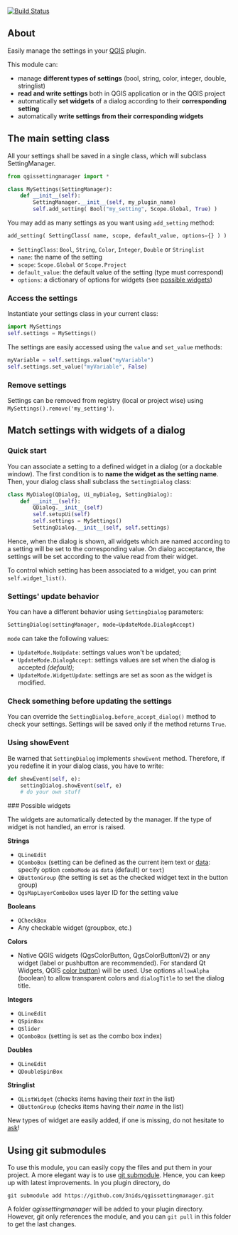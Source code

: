 [![Build Status](https://travis-ci.org/3nids/qgissettingmanager.svg?branch=master)](https://travis-ci.org/3nids/qgissettingmanager)

## About

Easily manage the settings in your [QGIS](http://www.qgis.org) plugin.

This module can:

* manage **different types of settings** (bool, string, color, integer, double, stringlist)
* **read and write settings** both in QGIS application or in the QGIS project
* automatically **set widgets** of a dialog according to their **corresponding setting**
* automatically **write settings from their corresponding widgets**


## The main setting class

All your settings shall be saved in a single class, which will subclass SettingManager.

```python
from qgissettingmanager import *

class MySettings(SettingManager):
    def __init__(self):
        SettingManager.__init__(self, my_plugin_name)
        self.add_setting( Bool("my_setting", Scope.Global, True) )
```
    
You may add as many settings as you want using `add_setting` method:

```python
add_setting( SettingClass( name, scope, default_value, options={} ) )
```

* `SettingClass`: `Bool`, `String`, `Color`, `Integer`, `Double` or `Stringlist`
* `name`: the name of the setting
* `scope`: `Scope.Global` or `Scope.Project`
* `default_value`: the default value of the setting (type must correspond)
* `options`: a dictionary of options for widgets (see [possible widgets](#possiblewidgets))

### Access the settings

Instantiate your settings class in your current class:

```python
import MySettings
self.settings = MySettings()
```

The settings are easily accessed using the `value` and `set_value` methods:

```python
myVariable = self.settings.value("myVariable")
self.settings.set_value("myVariable", False)
```

### Remove settings

Settings can be removed from registry (local or project wise) using `MySettings().remove('my_setting')`.


## Match settings with widgets of a dialog

### Quick start

You can associate a setting to a defined widget in a dialog (or a dockable window). The first condition is to **name the widget as the setting name**.
Then, your dialog class shall subclass the `SettingDialog` class:

```python
class MyDialog(QDialog, Ui_myDialog, SettingDialog):
    def __init__(self):
        QDialog.__init__(self)
        self.setupUi(self)
        self.settings = MySettings()
        SettingDialog.__init__(self, self.settings)
```

Hence, when the dialog is shown, all widgets which are named according to a  setting will be set to the corresponding value. On dialog acceptance, the settings will be set according to the value read from their widget.

To control which setting has been associated to a widget, you can print `self.widget_list()`.

### Settings' update behavior

You can have a different behavior using `SettingDialog` parameters:

```python
SettingDialog(settingManager, mode=UpdateMode.DialogAccept)
```

`mode` can take the following values:

* `UpdateMode.NoUpdate`: settings values won't be updated;
* `UpdateMode.DialogAccept`: settings values are set when the dialog is accepted _(default)_;
* `UpdateMode.WidgetUpdate`: settings are set as soon as the widget is modified.

### Check something before updating the settings

You can override the `SettingDialog.before_accept_dialog()` method to check your settings.
Settings will be saved only if the method returns `True`.

### Using showEvent

Be warned that `SettingDialog` implements `showEvent` method. Therefore, if you redefine it in your dialog class, you have to write:

```python
def showEvent(self, e):
    settingDialog.showEvent(self, e)
    # do your own stuff
```

<a name="possiblewidgets"/>
### Possible widgets

The widgets are automatically detected by the manager. If the type of widget is not handled, an error is raised.

**Strings**

* `QLineEdit`
* `QComboBox` (setting can be defined as the current item text or [data](http://qt-project.org/doc/qt-4.8/qcombobox.html#itemData): specify option `comboMode` as `data` (default) or `text`)
* `QButtonGroup` (the setting is set as the checked widget text in the button group)
* `QgsMapLayerComboBox` uses layer ID for the setting value

**Booleans**

* `QCheckBox`
* Any checkable widget (groupbox, etc.)

**Colors**

* Native QGIS widgets (QgsColorButton, QgsColorButtonV2) or any widget (label or pushbutton are recommended). For standard Qt Widgets, QGIS [color button](http://qgis.org/api/classQgsColorButtonV2.html)) will be used. Use options `allowAlpha` (boolean) to allow transparent colors and `dialogTitle` to set the dialog title.

**Integers**

* `QLineEdit`
* `QSpinBox`
* `QSlider`
* `QComboBox` (setting is set as the combo box index)

**Doubles**

* `QLineEdit`
* `QDoubleSpinBox`

**Stringlist**

* `QListWidget` (checks items having their _text_ in the list)
* `QButtonGroup` (checks items having their _name_ in the list)

New types of widget are easily added, if one is missing, do not hesitate to [ask](https://github.com/3nids/qgissettingmanager/issues)!


## Using git submodules

To use this module, you can easily copy the files and put them in your project.
A more elegant way is to use [git submodule](http://git-scm.com/book/en/Git-Tools-Submodules). Hence, you can keep up with latest improvements. In you plugin directory, do

```
git submodule add https://github.com/3nids/qgissettingmanager.git
```

A folder _qgissettingmanager_ will be added to your plugin directory. However, git only references the module, and you can `git pull` in this folder to get the last changes.
